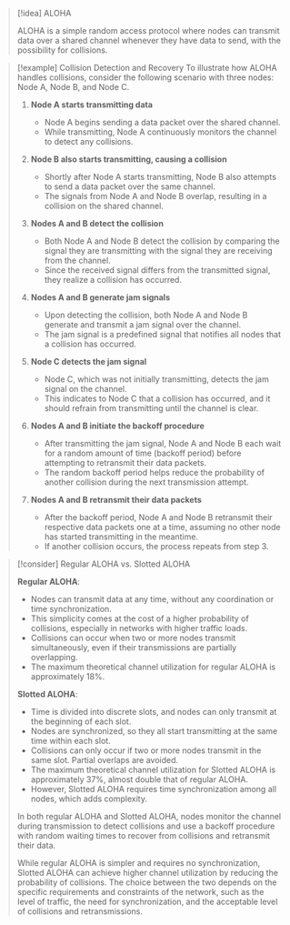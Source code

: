 > [!idea] ALOHA
>
> ALOHA is a simple random access protocol where nodes can transmit data over a shared channel whenever they have data to send, with the possibility for collisions. 

> [!example] Collision Detection and Recovery
> To illustrate how ALOHA handles collisions, consider the following scenario with three nodes: Node A, Node B, and Node C.
>
> 1. **Node A starts transmitting data**
>    - Node A begins sending a data packet over the shared channel.
>    - While transmitting, Node A continuously monitors the channel to detect any collisions.
>
> 2. **Node B also starts transmitting, causing a collision**
>    - Shortly after Node A starts transmitting, Node B also attempts to send a data packet over the same channel.
>    - The signals from Node A and Node B overlap, resulting in a collision on the shared channel.
>
> 3. **Nodes A and B detect the collision**
>    - Both Node A and Node B detect the collision by comparing the signal they are transmitting with the signal they are receiving from the channel.
>    - Since the received signal differs from the transmitted signal, they realize a collision has occurred.
>
> 4. **Nodes A and B generate jam signals**
>    - Upon detecting the collision, both Node A and Node B generate and transmit a jam signal over the channel.
>    - The jam signal is a predefined signal that notifies all nodes that a collision has occurred.
>
> 5. **Node C detects the jam signal**
>    - Node C, which was not initially transmitting, detects the jam signal on the channel.
>    - This indicates to Node C that a collision has occurred, and it should refrain from transmitting until the channel is clear.
>
> 6. **Nodes A and B initiate the backoff procedure**
>    - After transmitting the jam signal, Node A and Node B each wait for a random amount of time (backoff period) before attempting to retransmit their data packets.
>    - The random backoff period helps reduce the probability of another collision during the next transmission attempt.
>
> 7. **Nodes A and B retransmit their data packets**
>    - After the backoff period, Node A and Node B retransmit their respective data packets one at a time, assuming no other node has started transmitting in the meantime.
>    - If another collision occurs, the process repeats from step 3.
>

> [!consider] Regular ALOHA vs. Slotted ALOHA
>
> **Regular ALOHA**:
> - Nodes can transmit data at any time, without any coordination or time synchronization.
> - This simplicity comes at the cost of a higher probability of collisions, especially in networks with higher traffic loads.
> - Collisions can occur when two or more nodes transmit simultaneously, even if their transmissions are partially overlapping.
> - The maximum theoretical channel utilization for regular ALOHA is approximately 18%.
>
> **Slotted ALOHA**:
> - Time is divided into discrete slots, and nodes can only transmit at the beginning of each slot.
> - Nodes are synchronized, so they all start transmitting at the same time within each slot.
> - Collisions can only occur if two or more nodes transmit in the same slot. Partial overlaps are avoided.
> - The maximum theoretical channel utilization for Slotted ALOHA is approximately 37%, almost double that of regular ALOHA.
> - However, Slotted ALOHA requires time synchronization among all nodes, which adds complexity.
>
> In both regular ALOHA and Slotted ALOHA, nodes monitor the channel during transmission to detect collisions and use a backoff procedure with random waiting times to recover from collisions and retransmit their data.
>
> While regular ALOHA is simpler and requires no synchronization, Slotted ALOHA can achieve higher channel utilization by reducing the probability of collisions. The choice between the two depends on the specific requirements and constraints of the network, such as the level of traffic, the need for synchronization, and the acceptable level of collisions and retransmissions.
